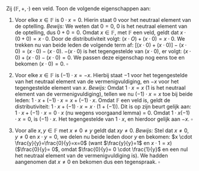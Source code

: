 Zij $(\mathbb{F}, +, \cdot)$ een veld. Toon de volgende eigenschappen aan:
1. Voor elke $x \in \mathbb{F}$ is $0 \cdot x = 0$. Hierin staat $0$ voor het neutraal element van de optelling.
*Bewijs:*
We weten dat $0=0$, $0$ is het neutraal element van de optelling, dus $0+0=0$. Omdat $x \in \mathbb{F}$, met $\mathbb{F}$ een veld, geldt dat $x \cdot (0+0)= x \cdot 0$. Door de distributiviteit volgt: $(x \cdot O)+(x \cdot 0) = x \cdot 0$. We trekken nu van beide leden de volgende term af: $[(x \cdot 0)+(x \cdot 0)]-(x \cdot 0) = (x \cdot 0)-(x \cdot 0)$. $-(x \cdot 0)$ is het tegengestelde van $(x \cdot 0)$, er volgt: $(x \cdot 0)+(x \cdot 0)-(x \cdot 0)=0$.
We passen deze eigenschap nog eens toe en bekomen $(x \cdot 0)=0$.
$\square$

2. Voor elke $x \in \mathbb{F}$ is $(-1)\cdot x = -x$. Hierbij staat $-1$ voor het tegengestelde van het neutraal element van de vermenigvuldiging, en $-x$ voor het tegengestelde element van $x$.
*Bewijs:*
Omdat $1 \cdot x = x$ (1 is het neutraal element van de vermenigvuldiging), tellen we nu $(-1)\cdot x=x$ toe bij beide leden: $1 \cdot x + (-1)\cdot x = x + (-1)\cdot x$.
Omdat $\mathbb{F}$ een veld is, geldt de distributiviteit: $1 \cdot x + (-1) \cdot x = x \cdot (1+ (-1))$. Dit is op zijn beurt gelijk aan: $1 \cdot x + (-1)\cdot x = 0 \cdot x$ (nu wegens voorgaand lemma) = 0.
Omdat $1 \cdot x (-1) \cdot x = 0$, is $(-1)\cdot x$. Het tegengestelde van $1 \cdot x$, en hierdoor gelijk aan $-x$.
$\square$

3. Voor alle $x, y \in \mathbb{F}$ met $x \neq 0 \neq y$ geldt dat $xy \neq 0$.
*Bewijs:*
Stel dat $x \neq 0, y \neq 0$ en $x \cdot y = 0$, we delen nu beide leden door $y$ en bekomen:
$x \cdot \frac{y}{y}=\frac{0}{y}=x=0$ (want $\frac{y}{y}=1$ en $x \cdot 1 = x$) ($\frac{0}{y}= 0$, omdat $\frac{0}{y}= 0 \cdot \frac{1}{y}$ en een nul het neutraal element van de vermenigvuldiging is). We hadden aangenomen dat $x \neq 0$ en bekomen dus een tegenspraak. 
$\square$

